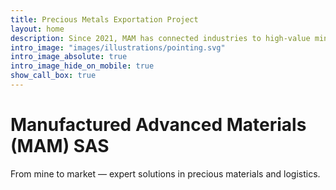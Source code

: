 ```yaml
---
title: Precious Metals Exportation Project
layout: home
description: Since 2021, MAM has connected industries to high-value mining raw materials through trusted supply, expert logistics, and specialized consultancy.
intro_image: "images/illustrations/pointing.svg"
intro_image_absolute: true
intro_image_hide_on_mobile: true
show_call_box: true
---
```


# Manufactured Advanced Materials (MAM) SAS

From mine to market — expert solutions in precious materials and logistics.
